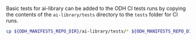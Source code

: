 Basic tests for ai-library can be added to the ODH CI tests runs by copying the contents of the `ai-library/tests` directory to the `tests` folder for CI runs.

```sh
cp ${ODH_MANIFESTS_REPO_DIR}/ai-library/tests/* ${ODH_MANIFESTS_REPO_DIR}/tests
```

